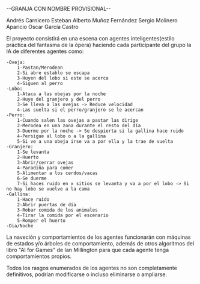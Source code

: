 --GRANJA CON NOMBRE PROVISIONAL--

Andrés Carnicero Esteban
Alberto Muñoz Fernández
Sergio Molinero Aparicio
Oscar García Castro

El proyecto consistirá en una escena con agentes inteligentes(estilo práctica del fantasma de la ópera) haciendo cada
participante del grupo la IA de diferentes agentes como:
    
    -Oveja:
        1-Pastan/Merodean
        2-Si abre establo se escapa
        3-Huyen del lobo si este se acerca
        4-Siguen al perro
    -Lobo:
        1-Ataca a las obejas por la noche
        2-Huye del granjero y del perro
        3-Se lleva a las ovejas -> Reduce velocidad
        4-Las suelta si el perro/granjero se le acercan
    -Perro:
        1-Cuando salen las ovejas a pastar las dirige
        2-Merodea en una zona durante el resto del día
        3-Duerme por la noche -> Se despierta si la gallina hace ruido
        4-Persigue al lobo o a la gallina
        5-Si ve a una obeja irse va a por ella y la trae de vuelta
    -Granjero:
        1-Se levanta
        2-Huerto
        3-Abrir/cerrar ovejas
        4-Paradiña para comer
        5-Alimentar a los cerdos/vacas
        6-Se duerme
        7-Si haces ruido en x sitios se levanta y va a por el lobo -> Si no hay lobo se vuelve a la cama
    -Gallina:
        1-Hace ruido
        2-Abrir puertas de día
        3-Robar comida de los animales
        4-Tirar la comida por el escenario
        5-Romper el huerto
    -Dia/Noche

La naveción y comportamientos de los agentes funcionarán con máquinas de estados y/o árboles de comportamiento, además 
de otros algoritmos del libro "AI for Games" de Ian Millington para que cada agente tenga comportamientos propios.

Todos los rasgos enumerados de los agentes no son completamente definitivos, podrían modificarse o incluso eliminarse
o ampliarse.